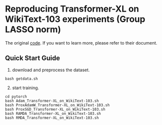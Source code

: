 # Reproducing Transformer-XL on WikiText-103 experiments (Group LASSO norm)

The original [code](https://github.com/NVIDIA/DeepLearningExamples/tree/master/PyTorch/LanguageModeling/Transformer-XL). If you want to learn more, please refer to their document.

## Quick Start Guide

1. download and preprocess the dataset.

```
bash getdata.sh
```

2. start training.

```
cd pytorch
bash Adam_Transformer-XL_on_WikiText-103.sh
bash ProxAdamW_Transformer-XL_on_WikiText-103.sh
bash ProxSGD_Transformer-XL_on_WikiText-103.sh
bash RAMDA_Transformer-XL_on_WikiText-103.sh
bash RMDA_Transformer-XL_on_WikiText-103.sh
```